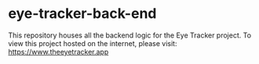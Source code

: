 # eye-tracker-back-end
This repository houses all the backend logic for the Eye Tracker project. To view this project hosted on the internet, please visit: https://www.theeyetracker.app
